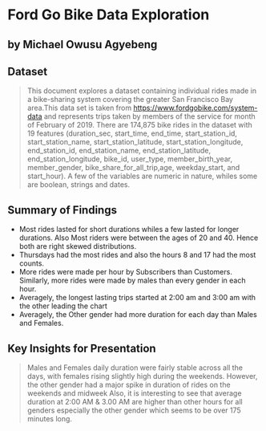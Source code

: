# Ford Go Bike Data Exploration
## by Michael Owusu Agyebeng


## Dataset

> This document explores a dataset containing individual rides made in a bike-sharing system covering the greater San Francisco Bay area.This data set is taken from https://www.fordgobike.com/system-data and represents trips taken by members of the service for month of February of 2019.
There are 174,875 bike rides in the dataset with 19 features (duration_sec, start_time, end_time, start_station_id, start_station_name, start_station_latitude, start_station_longitude, end_station_id, end_station_name, end_station_latitude, end_station_longitude, bike_id, user_type, member_birth_year, member_gender, bike_share_for_all_trip,age, weekday_start, and start_hour). A few of the variables are numeric in nature, whiles some are boolean, strings and dates.


## Summary of Findings

* Most rides lasted for short durations whiles a few lasted for longer durations. Also Most riders were between the ages of 20 and 40. Hence both are right skewed distributions. 
* Thursdays had the most rides and also the hours 8 and 17 had the most counts.
* More rides were made per hour by Subscribers than Customers. Similarly, more rides were made by males than every gender in each hour.
* Averagely, the longest lasting trips started at 2:00 am and 3:00 am with the other leading the chart
* Averagely, the Other gender had more duration for each day than Males and Females.


## Key Insights for Presentation

> Males and Females daily duration were fairly stable across all the days, with females rising slightly high during the weekends. However, the other gender had a major spike in duration of rides on the weekends and midweek
Also, it is interesting to see that average duration at 2:00 AM & 3.00 AM are higher than other hours for all genders especially the other gender which seems to be over 175 minutes long.